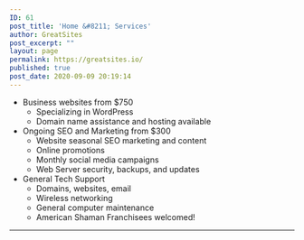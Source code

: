 ```yaml
---
ID: 61
post_title: 'Home &#8211; Services'
author: GreatSites
post_excerpt: ""
layout: page
permalink: https://greatsites.io/
published: true
post_date: 2020-09-09 20:19:14
---
```

<!-- wp:list -->
<ul><li>Business websites from $750<ul><li>Specializing in WordPress</li><li>Domain name assistance and hosting available</li></ul></li><li>Ongoing SEO and Marketing from $300<ul><li>Website seasonal SEO marketing and content</li><li>Online promotions</li><li>Monthly social media campaigns</li></ul><ul><li>Web Server security, backups, and updates</li></ul></li><li>General Tech Support<ul><li>Domains, websites, email </li><li>Wireless networking </li><li>General computer maintenance</li><li>American Shaman Franchisees welcomed!</li></ul></li></ul>
<!-- /wp:list -->

<!-- wp:separator -->
<hr class="wp-block-separator"/>
<!-- /wp:separator -->